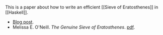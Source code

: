 This is a paper about how to write an efficient [[Sieve of Eratosthenes]] in [[Haskell]].

- [Blog post](https://www.garrisonjensen.com/2015/05/13/generate-primes-in-haskell.html).
- Melissa E. O'Neill. _The Genuine Sieve of Eratosthenes_. [pdf](https://www.cs.hmc.edu/~oneill/papers/Sieve-JFP.pdf).